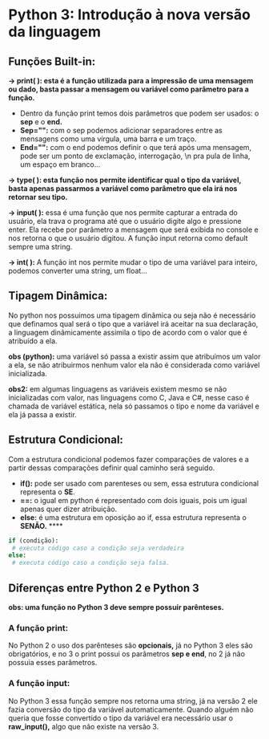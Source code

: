 # Python 3: Introdução à nova versão da linguagem

## Funções Built-in:

**→ print( ): esta é a função utilizada para a impressão de uma mensagem ou dado, basta passar a mensagem ou variável como parâmetro para a função.**

- Dentro da função print temos dois parâmetros que podem ser usados: o **sep** e o **end.**
- **Sep="":** com o sep podemos adicionar separadores entre as mensagens como uma vírgula, uma barra e um traço.
- **End="":** com o end podemos definir o que terá após uma mensagem, pode ser um ponto de exclamação, interrogação, \n pra pula de linha, um espaço em branco...

**→ type( ): esta função nos permite identificar qual o tipo da variável, basta apenas passarmos a variável como parâmetro que ela irá nos retornar seu tipo.**

**→ input( ):** essa é uma função que nos permite capturar a entrada do usuário, ela trava o programa até que o usuário digite algo e pressione enter. Ela recebe por parâmetro a mensagem que será exibida no console e nos retorna o que o usuário digitou. A função input retorna como default sempre uma string.

**→ int( ):** A função int nos permite mudar o tipo de uma variável para inteiro, podemos converter uma string, um float...

## Tipagem Dinâmica:

No python nos possuimos uma tipagem dinâmica ou seja não é necessário que definamos qual será o tipo que a variável irá aceitar na sua declaração, a linguagem dinâmicamente assimila o tipo de acordo com o valor que é atribuído a ela.

**obs (python):** uma variável só passa a existir assim que atribuímos um valor a ela, se não atribuirmos nenhum valor ela não é considerada como variável inicializada.

**obs2:** em algumas linguagens as variáveis existem mesmo se não inicializadas com valor, nas linguagens como C, Java e C#, nesse caso é chamada de variável estática, nela só passamos o tipo e nome da variável e ela já passa a existir.

## Estrutura Condicional:

Com a estrutura condicional podemos fazer comparações de valores e a partir dessas comparações definir qual caminho será seguido.

- **if():** pode ser usado com parenteses ou sem, essa estrutura condicional representa o **SE**.
- **==:** o igual em python é representado com dois iguais, pois um igual apenas quer dizer atribuição.
- **else:** é uma estrutura em oposição ao if, essa estrutura representa o **SENÃO.** \*\*\*\*

```python
if (condição):
 # executa código caso a condição seja verdadeira
else:
 # executa código caso a condição seja falsa.
```

## Diferenças entre Python 2 e Python 3

**obs: uma função no Python 3 deve sempre possuir parênteses.**

### A função print:

No Python 2 o uso dos parênteses são **opcionais,** já no Python 3 eles são obrigatórios, e no 3 o print possui os parâmetros **sep e end**, no 2 já não possuia esses parâmetros.

### A função input:

No Python 3 essa função sempre nos retorna uma string, já na versão 2 ele fazia conversão do tipo da variável automaticamente. Quando alguém não queria que fosse convertido o tipo da variável era necessário usar o **raw_input(),** algo que não existe na versão 3.
